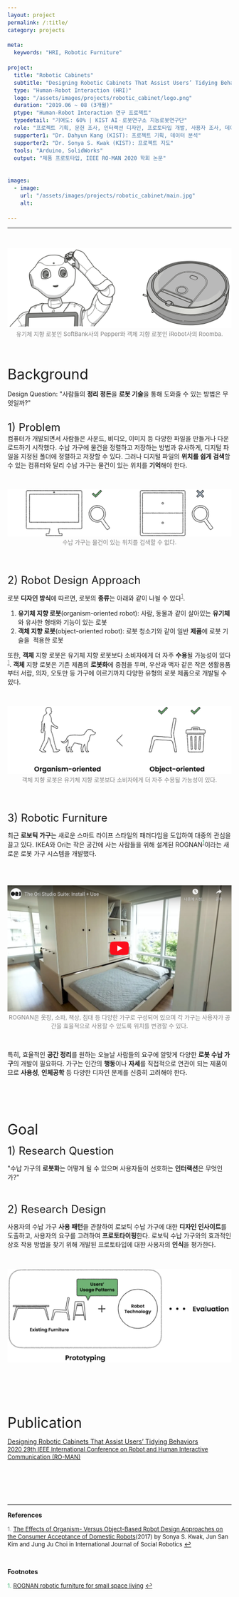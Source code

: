 ```yaml
---
layout: project
permalink: /:title/
category: projects

meta:
  keywords: "HRI, Robotic Furniture"

project:
  title: "Robotic Cabinets"
  subtitle: "Designing Robotic Cabinets That Assist Users’ Tidying Behaviors"
  type: "Human-Robot Interaction (HRI)"
  logo: "/assets/images/projects/robotic_cabinet/logo.png"
  duration: "2019.06 ~ 08 (3개월)"
  ptype: "Human-Robot Interaction 연구 프로젝트"
  typedetail: "기여도: 60% | KIST AIㆍ로봇연구소 지능로봇연구단"
  role: "프로젝트 기획, 문헌 조사, 인터랙션 디자인, 프로토타입 개발, 사용자 조사, 데이터 분석"
  supporter1: "Dr. Dahyun Kang (KIST): 프로젝트 기획, 데이터 분석"
  supporter2: "Dr. Sonya S. Kwak (KIST): 프로젝트 지도"
  tools: "Arduino, SolidWorks"
  output: "제품 프로토타입, IEEE RO-MAN 2020 학회 논문"


images:
  - image:
    url: "/assets/images/projects/robotic_cabinet/main.jpg"
    alt:

---
```

---
<br>
<!-- ![background](/assets/images/projects/modular_smart_speaker/bg.png) -->
<p align="center">
  <img src="/assets/images/projects/robotic_cabinet/intro.png">
  <br>
  <font size="2em" color="gray">유기체 지향 로봇인 SoftBank사의 Pepper와 객체 지향 로봇인 iRobot사의 Roomba.</font>
</p>
<br><br>

<font size="6em">Background</font>
<br>

Design Question: "사람들의 **정리 정돈**을 **로봇 기술**을 통해 도와줄 수 있는 방법은 무엇일까?"  
<br>

<font size="5em">1) Problem</font>
<br>
컴퓨터가 개발되면서 사람들은 사운드, 비디오, 이미지 등 다양한 파일을 만들거나 다운로드하기 시작했다.
수납 가구에 물건을 정렬하고 저장하는 방법과 유사하게, 디지털 파일을 지정된 폴더에 정렬하고 저장할 수 있다.
그러나 디지털 파일의 **위치를 쉽게 검색**할 수 있는 컴퓨터와 달리 수납 가구는 물건이 있는 위치를 **기억**해야 한다.

<br>
<p align="center">
  <img src="/assets/images/projects/robotic_cabinet/bg.png">
  <br>
  <font size="2em" color="gray">수납 가구는 물건이 있는 위치를 검색할 수 없다.</font>
</p>
<br><br>

<font size="5em">2) Robot Design Approach</font>
<br>

로봇 **디자인 방식**에 따르면, 로봇의 **종류**는 아래와 같이 나뉠 수 있다<sup id="R01">[<span style="color:gray">1</span>](#reference_1)</sup>.
01. **유기체 지향 로봇**(organism-oriented robot): 사람, 동물과 같이 살아있는 **유기체**와 유사한 형태와 기능이 있는 로봇
02. **객체 지향 로봇**(object-oriented robot): 로봇 청소기와 같이 일반 **제품**에 로봇 기술을  적용한 로봇

또한, **객체** 지향 로봇은 유기체 지향 로봇보다 소비자에게 더 자주 **수용**될 가능성이 있다<sup id="R01">[<span style="color:gray">1</span>](#reference_1)</sup>.
**객체** 지향 로봇은 기존 제품의 **로봇화**에 중점을 두며, 우산과 액자 같은 작은 생활용품부터 서랍, 의자, 오토만 등 가구에 이르기까지 다양한 유형의 로봇 제품으로 개발될 수 있다.  

<br>
<p align="center">
  <img src="/assets/images/projects/robotic_cabinet/bg2.png">
  <br>
  <font size="2em" color="gray">객체 지향 로봇은 유기체 지향 로봇보다 소비자에게 더 자주 수용될 가능성이 있다.</font>
</p>
<br><br>

<font size="5em">3) Robotic Furniture</font>
<br>

최근 **로보틱 가구**는 새로운 스마트 라이프 스타일의 패러다임을 도입하여 대중의 관심을 끌고 있다.
IKEA와 Ori는 작은 공간에 사는 사람들을 위해 설계된 ROGNAN<sup id="F01">[<span style="color:MediumSeaGreen">1</span>](#footnote_1)</sup>이라는 새로운 로봇 가구 시스템을 개발했다.  
<br>

<br>
<p align="center">
  <a href="https://youtu.be/5lqwN60rzqY">
  <img src="/assets/images/projects/robotic_cabinet/youtube.png">
  </a>
  <br>
  <font size="2em" color="gray">ROGNAN은 옷장, 소파, 책상, 침대 등 다양한 가구로 구성되어 있으며 각 가구는 사용자가 공간을 효율적으로 사용할 수 있도록 위치를 변경할 수 있다.</font>
</p>
<br>

특히, 효율적인 **공간 정리**를 원하는 오늘날 사람들의 요구에 알맞게 다양한 **로봇 수납 가구**의 개발이 필요하다.
가구는 인간의 **행동**이나 **자세**를 직접적으로 연관이 되는 제품이므로 **사용성**, **인체공학** 등 다양한 디자인 문제를 신중히 고려해야 한다.
<br><br><br><br><br><br>

<font size="6em">Goal</font>
<br>

<font size="5em">1) Research Question</font>
<br>

"수납 가구의 **로봇화**는 어떻게 될 수 있으며 사용자들이 선호하는 **인터랙션**은 무엇인가?"
<br><br><br>

<font size="5em">2) Research Design</font>
<br>

사용자의 수납 가구 **사용 패턴**을 관찰하여 로보틱 수납 가구에 대한 **디자인 인사이트**를 도출하고, 사용자의 요구를 고려하여 **프로토타이핑**한다.
로보틱 수납 가구와의 효과적인 상호 작용 방법을 찾기 위해 개발된 프로토타입에 대한 사용자의 **인식**을 평가한다.

<br>
<p align="center">
  <img src="/assets/images/projects/robotic_cabinet/goal.png">
</p>
<br><br><br><br><br>

<font size="6em">Publication</font>
<br>

[<u>Designing Robotic Cabinets That Assist Users’ Tidying Behaviors</u> <br> <font size="2em"><u>2020 29th IEEE International Conference on Robot and Human Interactive Communication (RO-MAN)</u></font>](https://ieeexplore.ieee.org/abstract/document/9223550)
<br><br><br><br><br><br>

---
**References**  

<a name="reference_1"><font size="2em" color="gray">1.</font></a> [<font size="2em"><u>The Effects of Organism- Versus Object-Based Robot Design Approaches on the Consumer Acceptance of Domestic Robots</u></font>](https://link.springer.com/article/10.1007/s12369-016-0388-1)<font size="2em">(2017) by Sonya S. Kwak, Jun San Kim and Jung Ju Choi in International Journal of Social Robotics</font> [↩](#R01)

<br>

**Footnotes**  

<a name="footnote_1"><font size="2em" color="MediumSeaGreen">1.</font></a> [<font size="2em"><u>ROGNAN robotic furniture for small space living</u></font>](https://ikea.today/rognan-robotic-furniture-for-small-space-living/) [↩](#F01)  

<br><br><br>
